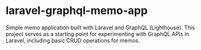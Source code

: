 # laravel-graphql-memo-app
Simple memo application built with Laravel and GraphQL (Lighthouse). This project serves as a starting point for experimenting with GraphQL APIs in Laravel, including basic CRUD operations for memos.
